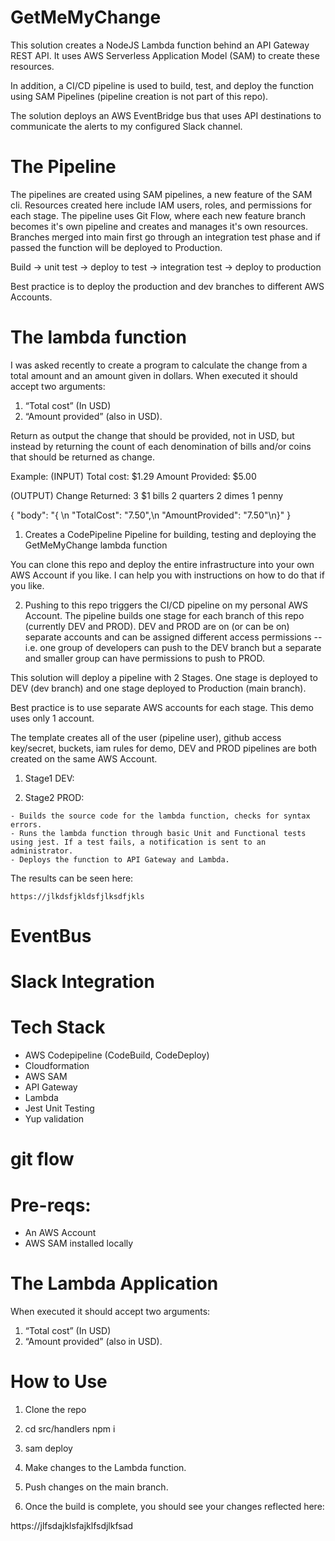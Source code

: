 # GetMeMyChange

This solution creates a NodeJS Lambda function behind an API Gateway REST API. It uses AWS Serverless Application Model (SAM) to create these resources. 

In addition, a CI/CD pipeline is used to build, test, and deploy the function using SAM Pipelines (pipeline creation is not part of this repo). 

The solution deploys an AWS EventBridge bus that uses API destinations to communicate the alerts to my configured Slack channel.

# The Pipeline

The pipelines are created using SAM pipelines, a new feature of the SAM cli. Resources created here include IAM users, roles, and permissions for each stage. The pipeline uses Git Flow, where each new feature branch becomes it's own pipeline and creates and manages it's own resources. Branches merged into main first go through an integration test phase and if passed the function will be deployed to Production.

Build -> unit test -> deploy to test -> integration test -> deploy to production

Best practice is to deploy the production and dev branches to different AWS Accounts.

# The lambda function

I was asked recently to create  a program to calculate the change from a total amount and an amount given in dollars. When executed it should accept two arguments:

  1) “Total cost” (In USD)
  2) “Amount provided” (also in USD).  

Return as output the change that should be provided, not in USD, but instead by returning the count of each denomination of bills and/or coins that should be returned as change. 

  Example:
  (INPUT)
  Total cost: $1.29
  Amount Provided: $5.00

  (OUTPUT)
  Change Returned: 
  3 $1 bills
  2 quarters
  2 dimes
  1 penny

{
  "body": "{ \n    \"TotalCost\": \"7.50\",\n    \"AmountProvided\": \"7.50\"\n}"
}

1. Creates a CodePipeline Pipeline for building, testing and deploying the GetMeMyChange lambda function

You can clone this repo and deploy the entire infrastructure into your own AWS Account if you like. I can help you with instructions on how to do that if you like.

2. Pushing to this repo triggers the CI/CD pipeline on my personal AWS Account. The pipeline builds one stage for each branch of this repo (currently DEV and PROD). DEV and PROD are on (or can be on) separate accounts and can be assigned different access permissions -- i.e. one group of developers can push to the DEV branch but a separate and smaller group can have permissions to push to PROD. 

This solution will deploy a pipeline with 2 Stages. One stage is deployed to DEV (dev branch) and one stage deployed to Production (main branch). 

Best practice is to use separate AWS accounts for each stage. This demo uses only 1 account.

The template creates all of the user (pipeline user), github access key/secret, buckets, iam rules
    for demo, DEV and PROD pipelines are both created on the same AWS Account.
  1. Stage1 DEV:
  

  2. Stage2 PROD:


    - Builds the source code for the lambda function, checks for syntax errors.
    - Runs the lambda function through basic Unit and Functional tests using jest. If a test fails, a notification is sent to an administrator.
    - Deploys the function to API Gateway and Lambda.

  The results can be seen here:

    https://jlkdsfjkldsfjlksdfjkls


# EventBus

# Slack Integration
# Tech Stack

  - AWS Codepipeline (CodeBuild, CodeDeploy)
  - Cloudformation
  - AWS SAM
  - API Gateway
  - Lambda
  - Jest Unit Testing
  - Yup validation
# git flow

  

# Pre-reqs:

  - An AWS Account
  - AWS SAM installed locally

# The Lambda Application

When executed it should accept two arguments:

  1) “Total cost” (In USD)
  2) “Amount provided” (also in USD).  



  # How to Use

1. Clone the repo
2. cd src/handlers
  npm i
3. sam deploy

2. Make changes to the Lambda function.
3. Push changes on the  main branch.
4. Once the build is complete, you should see your changes reflected here:

  https://jlfsdajklsfajklfsdjlkfsad
  

